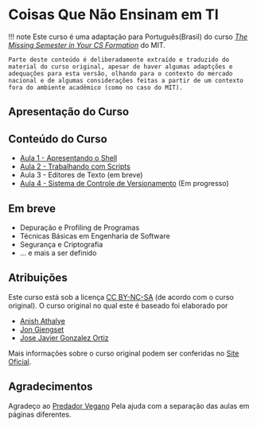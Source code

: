 # Coisas Que Não Ensinam em TI

!!! note
	Este curso é uma adaptação para Português(Brasil) do curso [_The Missing Semester in Your CS Formation_](https://missing.csail.mit.edu/) do MIT.

	Parte deste conteúdo é deliberadamente extraído e traduzido do material do curso original, apesar de haver algumas adaptções e adequações para esta versão, olhando para o contexto do mercado nacional e de algumas considerações feitas a partir de um contexto fora do ambiente acadêmico (como no caso do MIT).

## Apresentação do Curso

## Conteúdo do Curso
- [Aula 1 - Apresentando o Shell](./aulas/01-Apresentando%20o%20Shell/index.md)
- [Aula 2 - Trabalhando com Scripts](./aulas/02-Trabalhando%20com%20Scripts/index.md)
- Aula 3 - Editores de Texto (em breve)
- [Aula 4 - Sistema de Controle de Versionamento](./aulas/04-Sistemas%20de%20Controle%20de%20Versionamento/index.md) (Em progresso)

## Em breve
- Depuração e Profiling de Programas
- Técnicas Básicas em Engenharia de Software
- Segurança e Criptografia
- ... e mais a ser definido

## Atribuições

Este curso está sob a licença [CC BY-NC-SA](https://creativecommons.org/licenses/by-nc-sa/4.0/) (de acordo com o curso original).
O curso original no qual este é baseado foi elaborado por
- [Anish Athalye](https://anishathalye.com/)
- [Jon Gjengset](https://thesquareplanet.com/)
- [Jose Javier Gonzalez Ortiz](https://josejg.com/)

Mais informações sobre o curso original podem ser conferidas no [Site Oficial](https://missing.csail.mit.edu/).

## Agradecimentos
Agradeço ao [Predador Vegano](https://github.com/taconi) Pela ajuda com a separação das aulas em páginas diferentes.
